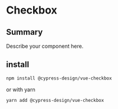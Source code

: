 # Checkbox

## Summary

Describe your component here.

## install

```bash
npm install @cypress-design/vue-checkbox
```

or with yarn

```bash
yarn add @cypress-design/vue-checkbox
```
